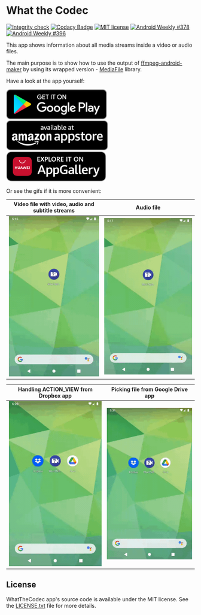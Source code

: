 # What the Codec

[![Integrity check](https://github.com/Javernaut/WhatTheCodec/actions/workflows/integrity_check.yml/badge.svg?branch=master)](https://github.com/Javernaut/WhatTheCodec/actions/workflows/integrity_check.yml)
[![Codacy Badge](https://app.codacy.com/project/badge/Grade/db175d84403d4a76a77f09036f3ef913)](https://www.codacy.com/manual/Javernaut/WhatTheCodec)
[![MIT license](http://img.shields.io/badge/license-MIT-blue.svg)](https://github.com/Javernaut/WhatTheCodec/blob/master/LICENSE.txt)
[![Android Weekly #378](https://androidweekly.net/issues/issue-378/badge)](https://androidweekly.net/issues/issue-378)
[![Android Weekly #396](https://androidweekly.net/issues/issue-396/badge)](https://androidweekly.net/issues/issue-396)

This app shows information about all media streams inside a video or audio files.

The main purpose is to show how to use the output of [ffmpeg-android-maker](https://github.com/Javernaut/ffmpeg-android-maker) by using its wrapped version - [MediaFile](https://github.com/Javernaut/MediaFile) library.

Have a look at the app yourself:

[<img src="images/badges/google.png" alt="Get it on Google Play" height="80">](https://play.google.com/store/apps/details?id=com.javernaut.whatthecodec)&nbsp;
[<img src="images/badges/amazon.png" alt="Available at Amazon Appstore" height="80">](http://www.amazon.com/gp/mas/dl/android?p=com.javernaut.whatthecodec.amzn)&nbsp;
[<img src="images/badges/huawei.png" alt="Explore it on AppGallery" height="80">](https://appgallery.cloud.huawei.com/marketshare/app/C102794269)

Or see the gifs if it is more convenient:

| Video file with video, audio and subtitle streams |              Audio file              |
|:-------------------------------------------------:|:------------------------------------:|
|       <img src="images/screens/video.gif">        | <img src="images/screens/audio.gif"> |

| Handling ACTION_VIEW from Dropbox app  |  Picking file from Google Drive app  |
|:--------------------------------------:|:------------------------------------:|
| <img src="images/screens/dropbox.gif"> | <img src="images/screens/drive.gif"> |

## License

WhatTheCodec app's source code is available under the MIT license. See the [LICENSE.txt](https://github.com/Javernaut/WhatTheCodec/blob/master/LICENSE.txt) file for more details.
